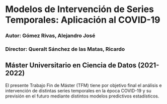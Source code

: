 # Modelos de Intervención de Series Temporales: Aplicación al COVID-19

### Autor: Gómez Rivas, Alejandro José
### Director: Queralt Sánchez de las Matas, Ricardo

## Máster Universitario en Ciencia de Datos (2021-2022)

El presente Trabajo Fin de Máster (TFM) tiene por objetivo final el análisis e intervención de distintas series temporales en la época COVID-19 y su previsión en el futuro mediante distintos modelos predictivos estadísticos.


